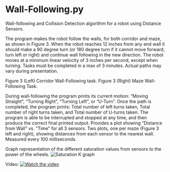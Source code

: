 # Wall-Following.py
Wall-following and Collision Detection algorithm for a robot using Distance Sensors.

The program makes the robot follow the walls, for both corridor and maze, as shown in Figure 3. When the robot reaches 12 inches from
any end wall it should make a 90 degree turn (or 180 degree turn if it cannot move forward, turn
left or right) and continue wall following in the new direction. The robot moves at a
minimum linear velocity of 3 inches per second, except when turning. Tasks must be completed
in a max of 3 minutes. Actual paths may vary during presentation.


Figure 3 (Left) Corridor Wall-Following task. Figure 3 (Right) Maze Wall-Following Task.


During wall-following the program prints its current motion: “Moving Straight”, “Turning
Right”, “Turning Left”, or “U-Turn”. Once the path is completed, the program prints: Total number of left turns taken, Total number of right turns taken, and Total number of U-turns taken. 
The program is able to be interrupted and stopped at any time, and then produce the correct final printed output. 
Provides a plot showing “Distance from Wall” vs. “Time” for all 3 sensors. 
Two plots, one per maze (Figure 3 left and right), showing distances from each sensor to the nearest wall. 
Measured every 100 milliseconds.

Graph representation of the different saturation values from sensors to the power of the wheels. 
![Saturation K graph](https://psv4.userapi.com/c856220/u10881347/docs/d4/b04f0d5c462d/s.png?extra=4hdmz-NO5ZEroHxAAf_hY1ixeXNHSzbpvlcumH26GtmO5fwL4coOrDwKLzMZH0XtnhReGT4ER1iheinzkdlM40Dx7P0b0ZdCvFwibIl8B_nd3tkoi5TaE-CBzb3B5d5rBX48P4p8RAuak4fm0B7EaiE)

Video:
[![Watch the video](https://img.youtube.com/vi/L3jJf1lHEZY/maxresdefault.jpg)](https://youtu.be/L3jJf1lHEZY)

